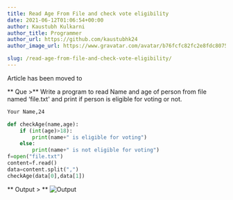```yaml
---
title: Read Age From File and check vote eligibility
date: 2021-06-12T01:06:54+00:00
author: Kaustubh Kulkarni
author_title: Programmer
author_url: https://github.com/kaustubhk24
author_image_url: https://www.gravatar.com/avatar/b76fcfc82fc2e8fdc8075636f1735f61?s=200

slug: /read-age-from-file-and-check-vote-eligibility/
---
```

Article has been moved to
 

** Que >** Write a program to read Name and age of person from file named &#8216;file.txt' and print if person is eligible for voting or not.


```txt title="file.txt"
Your Name,24
```
```python title="Program.py"
def checkAge(name,age):
    if (int(age)>18):
        print(name+" is eligible for voting")
    else:
        print(name+" is not eligible for voting")
f=open("file.txt")
content=f.read()
data=content.split(",")
checkAge(data[0],data[1])
```

** Output > **
![Output](https://kaustubhk24.netlify.app/imgs/wp-content/uploads/2021/06/image.png "Output")